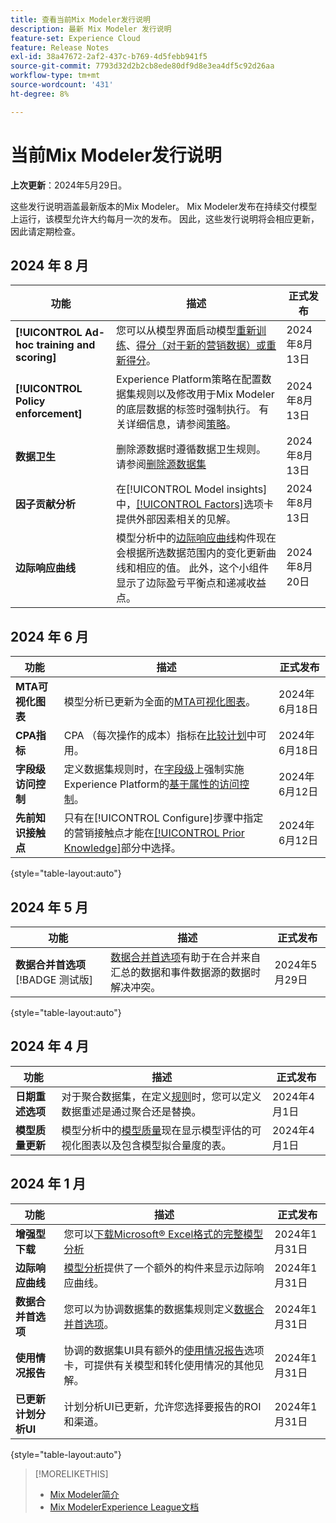 ```yaml
---
title: 查看当前Mix Modeler发行说明
description: 最新 Mix Modeler 发行说明
feature-set: Experience Cloud
feature: Release Notes
exl-id: 38a47672-2af2-437c-b769-4d5febb941f5
source-git-commit: 7793d32d2b2cb8ede80df9d8e3ea4df5c92d26aa
workflow-type: tm+mt
source-wordcount: '431'
ht-degree: 8%

---
```


# 当前Mix Modeler发行说明

**上次更新**：2024年5月29日。

这些发行说明涵盖最新版本的Mix Modeler。 Mix Modeler发布在持续交付模型上运行，该模型允许大约每月一次的发布。 因此，这些发行说明将会相应更新，因此请定期检查。

## 2024 年 8 月

| 功能 | 描述 | 正式发布 |
|---|---|---|
| **[!UICONTROL Ad-hoc training and scoring]** | 您可以从模型界面启动模型[重新训练](/help/models/overview.md#re-train)、[得分（对于新的营销数据）或重新得分](/help/models/overview.md#score-or-re-score)。 | 2024年8月13日 |
| **[!UICONTROL Policy enforcement]** | Experience Platform策略在配置数据集规则以及修改用于Mix Modeler的底层数据的标签时强制执行。 有关详细信息，请参阅[策略](../data-governance/policies.md)。 | 2024年8月13日 |
| **数据卫生** | 删除源数据时遵循数据卫生规则。 请参阅[删除源数据集](../harmonize-data/dataset-rules.md#delete-a-source-dataset) | 2024年8月13日 |
| **因子贡献分析** | 在[!UICONTROL Model insights]中，[[!UICONTROL Factors]](/help/models/insights.md#factors)选项卡提供外部因素相关的见解。 | 2024年8月13日 |
| **边际响应曲线** | 模型分析中的[边际响应曲线](/help/models/insights.md#model-insights-1)构件现在会根据所选数据范围内的变化更新曲线和相应的值。 此外，这个小组件显示了边际盈亏平衡点和递减收益点。 | 2024年8月20日 |


## 2024 年 6 月

| 功能 | 描述 | 正式发布 |
|---|---|---|
| **MTA可视化图表** | 模型分析已更新为全面的[MTA可视化图表](../models/insights.md#attribution)。 | 2024年6月18日 |
| **CPA指标** | CPA （每次操作的成本）指标在[比较计划](../plans/compare.md)中可用。 | 2024年6月18日 |
| **字段级访问控制** | 定义数据集规则时，在[字段级](../harmonize-data/dataset-rules.md#field-level-access-control)上强制实施Experience Platform的[基于属性的访问控制](https://experienceleague.adobe.com/en/docs/experience-platform/access-control/abac/overview)。 | 2024年6月12日 |
| **先前知识接触点** | 只有在[!UICONTROL Configure]步骤中指定的营销接触点才能在[[!UICONTROL Prior Knowledge]](../models/create.md)部分中选择。 | 2024年6月12日 |

{style="table-layout:auto"}

## 2024 年 5 月

| 功能 | 描述 | 正式发布 |
|---|---|---|
| **数据合并首选项** [!BADGE 测试版] | [数据合并首选项](../harmonize-data/dataset-rules.md#data-merge-preferences)有助于在合并来自汇总的数据和事件数据源的数据时解决冲突。 | 2024年5月29日 |

{style="table-layout:auto"}




## 2024 年 4 月

| 功能 | 描述 | 正式发布 |
|---|---|---|
| **日期重述选项** | 对于聚合数据集，在定义[规则](../harmonize-data/dataset-rules.md)时，您可以定义数据重述是通过聚合还是替换。 | 2024年4月1日 |
| **模型质量更新** | 模型分析中的[模型质量](/help/models/insights.md)现在显示模型评估的可视化图表以及包含模型拟合量度的表。 | 2024年4月1日 |


## 2024 年 1 月

| 功能 | 描述 | 正式发布 |
|---|---|---|
| **增强型下载** | 您可以[下载Microsoft® Excel格式的完整模型分析](../models/insights.md) | 2024年1月31日 |
| **边际响应曲线** | [模型分析](../models/insights.md)提供了一个额外的构件来显示边际响应曲线。 | 2024年1月31日 |
| **数据合并首选项** | 您可以为协调数据集的数据集规则定义[数据合并首选项](../harmonize-data/dataset-rules.md#data-merge-preferences)。 | 2024年1月31日 |
| **使用情况报告** | 协调的数据集UI具有额外的[使用情况报告](../harmonize-data/usage-report.md)选项卡，可提供有关模型和转化使用情况的其他见解。 | 2024年1月31日 |
| **已更新计划分析UI** | 计划分析UI已更新，允许您选择要报告的ROI和渠道。 | 2024年1月31日 |

{style="table-layout:auto"}


>[!MORELIKETHIS]
>
>* [Mix Modeler简介](https://business.adobe.com/products/experience-platform/planning-and-measurement.html)
>* [Mix ModelerExperience League文档](https://experienceleague.adobe.com/zh-hans/docs/mix-modeler)
